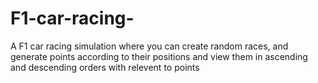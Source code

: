 # F1-car-racing-

A F1 car racing simulation where you can create random races, and generate points according to their positions and view them in ascending and descending orders with relevent to points
